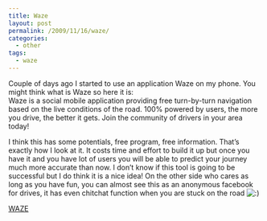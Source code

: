 ```yaml
---
title: Waze
layout: post
permalink: /2009/11/16/waze/
categories:
  - other
tags:
  - waze
---
```

Couple of days ago I started to use an application Waze on my phone. You might think what is Waze so here it is:  
Waze is a social mobile application providing free turn-by-turn navigation based on the live conditions of the road. 100% powered by users, the more you drive, the better it gets. Join the community of drivers in your area today!<!--more-->

I think this has some potentials, free program, free information. That&#8217;s exactly how I look at it. It costs time and effort to build it up but once you have it and you have lot of users you will be able to predict your journey much more accurate than now. I don&#8217;t know if this tool is going to be successful but I do think it is a nice idea! On the other side who cares as long as you have fun, you can almost see this as an anonymous facebook for drives, it has even chitchat function when you are stuck on the road <img src='http://blog.coralic.nl/wp-includes/images/smilies/icon_smile.gif' alt=':)' class='wp-smiley' /> 

[WAZE][1]

 [1]: http://world.waze.com